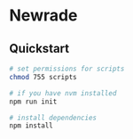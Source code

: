 # Newrade

## Quickstart

```bash
# set permissions for scripts
chmod 755 scripts

# if you have nvm installed
npm run init

# install dependencies
npm install

```
